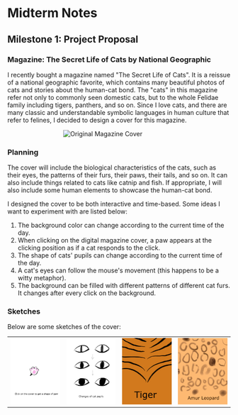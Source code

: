 # Midterm Notes
## Milestone 1: Project Proposal
### Magazine: The Secret Life of Cats by National Geographic
I recently bought a magazine named "The Secret Life of Cats". It is a reissue of a national geographic favorite, which contains many beautiful photos of cats and stories about the human-cat bond. The "cats" in this magazine refer not only to commonly seen domestic cats, but to the whole Felidae family including tigers, panthers, and so on. Since I love cats, and there are many classic and understandable symbolic languages in human culture that refer to felines, I decided to design a cover for this magazine. 

<img src="./original-cover.jpg" alt="Original Magazine Cover" style="display: block; margin-left: auto; margin-right: auto; width: 50%;">

### Planning
The cover will include the biological characteristics of the cats, such as their eyes, the patterns of their furs, their paws, their tails, and so on. It can also include things related to cats like catnip and fish. If appropriate, I will also include some human elements to showcase the human-cat bond. 

I designed the cover to be both interactive and time-based. Some ideas I want to experiment with are listed below: 
<ol>
  <li>The background color can change according to the current time of the day. </li>
  <li>When clicking on the digital magazine cover, a paw appears at the clicking position as if a cat responds to the click. </li>
  <li>The shape of cats' pupils can change according to the current time of the day. </li>
  <li>A cat's eyes can follow the mouse's movement (this happens to be a witty metaphor). </li>
  <li>The background can be filled with different patterns of different cat furs. It changes after every click on the background. </li>
</ol>

### Sketches
Below are some sketches of the cover: 
<table>
  <tr>
    <td><img src="./sketch1.jpg" alt="sketch1"></td>
    <td><img src="./sketch2.jpg" alt="sketch2"></td>
    <td><img src="./sketch3.jpg" alt="sketch3"></td>
    <td><img src="./sketch4.jpg" alt="sketch4"></td>
  </tr>
</table>
